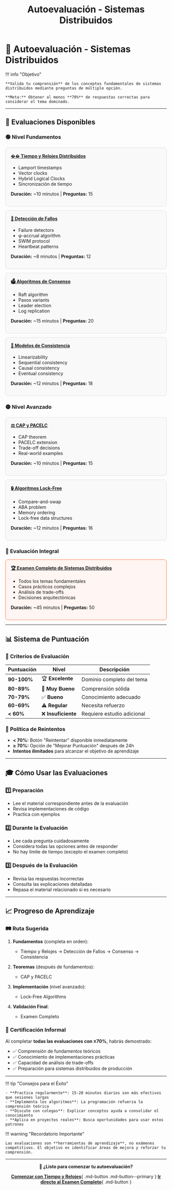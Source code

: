 ﻿---
title: "Autoevaluación - Sistemas Distribuidos"
description: "Evalúa tu conocimiento con preguntas de múltiple opción"
nav_order: 50
---

# 🧠 Autoevaluación - Sistemas Distribuidos

!!! info "Objetivo"
    
    **Valida tu comprensión** de los conceptos fundamentales de sistemas distribuidos mediante preguntas de múltiple opción.
    
    **Meta:** Obtener al menos **70%** de respuestas correctas para considerar el tema dominado.

---

## 📝 Evaluaciones Disponibles

### 🟢 **Nivel Fundamentos**

<div class="evaluation-card">

#### [**�� Tiempo y Relojes Distribuidos**](tiempo-relojes-quiz.md)
- Lamport timestamps
- Vector clocks  
- Hybrid Logical Clocks
- Sincronización de tiempo

**Duración:** ~10 minutos | **Preguntas:** 15

</div>

<div class="evaluation-card">

#### [**🚨 Detección de Fallos**](deteccion-fallos-quiz.md)
- Failure detectors
- φ-accrual algorithm
- SWIM protocol
- Heartbeat patterns

**Duración:** ~8 minutos | **Preguntas:** 12

</div>

<div class="evaluation-card">

#### [**🗳️ Algoritmos de Consenso**](consenso-quiz.md)
- Raft algorithm
- Paxos variants
- Leader election
- Log replication

**Duración:** ~15 minutos | **Preguntas:** 20

</div>

<div class="evaluation-card">

#### [**🔄 Modelos de Consistencia**](consistencia-quiz.md)
- Linearizability
- Sequential consistency
- Causal consistency
- Eventual consistency

**Duración:** ~12 minutos | **Preguntas:** 18

</div>

### 🟡 **Nivel Avanzado**

<div class="evaluation-card">

#### [**⚖️ CAP y PACELC**](cap-pacelc-quiz.md)
- CAP theorem
- PACELC extension
- Trade-off decisions
- Real-world examples

**Duración:** ~10 minutos | **Preguntas:** 15

</div>

<div class="evaluation-card">

#### [**🔒 Algoritmos Lock-Free**](lock-free-quiz.md)
- Compare-and-swap
- ABA problem
- Memory ordering
- Lock-free data structures

**Duración:** ~12 minutos | **Preguntas:** 16

</div>

### 🔴 **Evaluación Integral**

<div class="evaluation-card highlight">

#### [**🏆 Examen Completo de Sistemas Distribuidos**](examen-completo.md)
- Todos los temas fundamentales
- Casos prácticos complejos
- Análisis de trade-offs
- Decisiones arquitectónicas

**Duración:** ~45 minutos | **Preguntas:** 50

</div>

---

## 📊 **Sistema de Puntuación**

### 🎯 **Criterios de Evaluación**

| Puntuación | Nivel | Descripción |
|------------|-------|-------------|
| **90-100%** | 🏆 **Excelente** | Dominio completo del tema |
| **80-89%** | 🥇 **Muy Bueno** | Comprensión sólida |
| **70-79%** | ✅ **Bueno** | Conocimiento adecuado |
| **60-69%** | ⚠️ **Regular** | Necesita refuerzo |
| **< 60%** | ❌ **Insuficiente** | Requiere estudio adicional |

### 🔄 **Política de Reintentos**

- **< 70%:** Botón "Reintentar" disponible inmediatamente
- **≥ 70%:** Opción de "Mejorar Puntuación" después de 24h
- **Intentos ilimitados** para alcanzar el objetivo de aprendizaje

---

## 🎓 **Cómo Usar las Evaluaciones**

### 1️⃣ **Preparación**
- Lee el material correspondiente antes de la evaluación
- Revisa implementaciones de código
- Practica con ejemplos

### 2️⃣ **Durante la Evaluación**
- Lee cada pregunta cuidadosamente
- Considera todas las opciones antes de responder
- No hay límite de tiempo (excepto el examen completo)

### 3️⃣ **Después de la Evaluación**
- Revisa las respuestas incorrectas
- Consulta las explicaciones detalladas
- Repasa el material relacionado si es necesario

---

## 📈 **Progreso de Aprendizaje**

### 🛤️ **Ruta Sugerida**

1. **Fundamentos** (completa en orden):
   - Tiempo y Relojes → Detección de Fallos → Consenso → Consistencia

2. **Teoremas** (después de fundamentos):
   - CAP y PACELC

3. **Implementación** (nivel avanzado):
   - Lock-Free Algorithms

4. **Validación Final**:
   - Examen Completo

### 🏅 **Certificación Informal**

Al completar **todas las evaluaciones con ≥70%**, habrás demostrado:

- ✅ Comprensión de fundamentos teóricos
- ✅ Conocimiento de implementaciones prácticas  
- ✅ Capacidad de análisis de trade-offs
- ✅ Preparación para sistemas distribuidos de producción

---

!!! tip "Consejos para el Éxito"
    
    - **Practica regularmente**: 15-20 minutos diarios son más efectivos que sesiones largas
    - **Implementa los algoritmos**: La programación refuerza la comprensión teórica
    - **Discute con colegas**: Explicar conceptos ayuda a consolidar el conocimiento
    - **Aplica en proyectos reales**: Busca oportunidades para usar estos patrones

!!! warning "Recordatorio Importante"
    
    Las evaluaciones son **herramientas de aprendizaje**, no exámenes competitivos. El objetivo es identificar áreas de mejora y reforzar tu comprensión.

---

<div align="center">

**🚀 ¿Listo para comenzar tu autoevaluación?**

[**Comenzar con Tiempo y Relojes**](tiempo-relojes-quiz.md){ .md-button .md-button--primary }
[**Ir directo al Examen Completo**](examen-completo.md){ .md-button }

</div>

<style>
.evaluation-card {
    border: 1px solid #ddd;
    border-radius: 8px;
    padding: 16px;
    margin: 12px 0;
    background-color: #f9f9f9;
}

.evaluation-card.highlight {
    border-color: #ff6b35;
    background-color: #fff5f2;
}

.evaluation-card h4 {
    margin-top: 0;
    color: #333;
}
</style>
